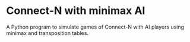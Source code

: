 # Connect-N with minimax AI

A Python program to simulate games of Connect-N with AI players using minimax and transposition tables.
